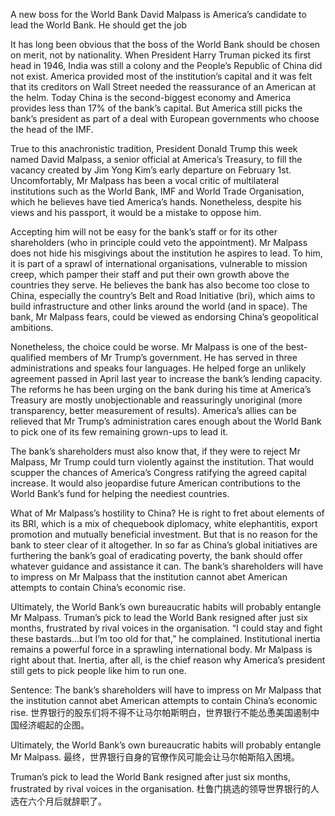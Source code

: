 A new boss for the World Bank
David Malpass is America’s candidate to lead the World Bank. He should get the job

It has long been obvious that the boss of the World Bank should be chosen on merit, not by nationality. When President Harry Truman picked its first head in 1946, India was still a colony and the People’s Republic of China did not exist. America provided most of the institution’s capital and it was felt that its creditors on Wall Street needed the reassurance of an American at the helm. Today China is the second-biggest economy and America provides less than 17% of the bank’s capital. But America still picks the bank’s president as part of a deal with European governments who choose the head of the IMF.

True to this anachronistic tradition, President Donald Trump this week named David Malpass, a senior official at America’s Treasury, to fill the vacancy created by Jim Yong Kim’s early departure on February 1st. Uncomfortably, Mr Malpass has been a vocal critic of multilateral institutions such as the World Bank, IMF and World Trade Organisation, which he believes have tied America’s hands. Nonetheless, despite his views and his passport, it would be a mistake to oppose him.

Accepting him will not be easy for the bank’s staff or for its other shareholders (who in principle could veto the appointment). Mr Malpass does not hide his misgivings about the institution he aspires to lead. To him, it is part of a sprawl of international organisations, vulnerable to mission creep, which pamper their staff and put their own growth above the countries they serve. He believes the bank has also become too close to China, especially the country’s Belt and Road Initiative (bri), which aims to build infrastructure and other links around the world (and in space). The bank, Mr Malpass fears, could be viewed as endorsing China’s geopolitical ambitions.

Nonetheless, the choice could be worse. Mr Malpass is one of the best-qualified members of Mr Trump’s government. He has served in three administrations and speaks four languages. He helped forge an unlikely agreement passed in April last year to increase the bank’s lending capacity. The reforms he has been urging on the bank during his time at America’s Treasury are mostly unobjectionable and reassuringly unoriginal (more transparency, better measurement of results). America’s allies can be relieved that Mr Trump’s administration cares enough about the World Bank to pick one of its few remaining grown-ups to lead it.

The bank’s shareholders must also know that, if they were to reject Mr Malpass, Mr Trump could turn violently against the institution. That would scupper the chances of America’s Congress ratifying the agreed capital increase. It would also jeopardise future American contributions to the World Bank’s fund for helping the neediest countries.

What of Mr Malpass’s hostility to China? He is right to fret about elements of its BRI, which is a mix of chequebook diplomacy, white elephantitis, export promotion and mutually beneficial investment. But that is no reason for the bank to steer clear of it altogether. In so far as China’s global initiatives are furthering the bank’s goal of eradicating poverty, the bank should offer whatever guidance and assistance it can. The bank’s shareholders will have to impress on Mr Malpass that the institution cannot abet American attempts to contain China’s economic rise.

Ultimately, the World Bank’s own bureaucratic habits will probably entangle Mr Malpass. Truman’s pick to lead the World Bank resigned after just six months, frustrated by rival voices in the organisation. “I could stay and fight these bastards…but I’m too old for that,” he complained. Institutional inertia remains a powerful force in a sprawling international body. Mr Malpass is right about that. Inertia, after all, is the chief reason why America’s president still gets to pick people like him to run one.

Sentence:
The bank’s shareholders will have to impress on Mr Malpass that the institution cannot abet American attempts to contain China’s economic rise.
世界银行的股东们将不得不让马尔帕斯明白，世界银行不能怂恿美国遏制中国经济崛起的企图。

Ultimately, the World Bank’s own bureaucratic habits will probably entangle Mr Malpass.
最终，世界银行自身的官僚作风可能会让马尔帕斯陷入困境。

Truman’s pick to lead the World Bank resigned after just six months, frustrated by rival voices in the organisation.
杜鲁门挑选的领导世界银行的人选在六个月后就辞职了。